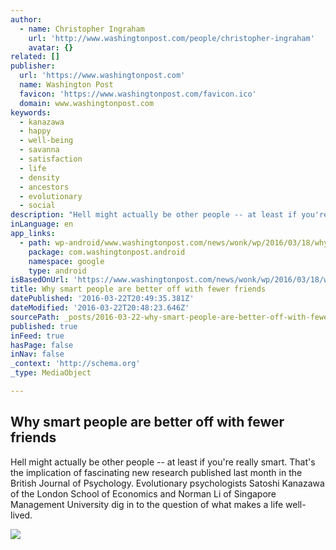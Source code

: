 ```yaml
---
author:
  - name: Christopher Ingraham
    url: 'http://www.washingtonpost.com/people/christopher-ingraham'
    avatar: {}
related: []
publisher:
  url: 'https://www.washingtonpost.com'
  name: Washington Post
  favicon: 'https://www.washingtonpost.com/favicon.ico'
  domain: www.washingtonpost.com
keywords:
  - kanazawa
  - happy
  - well-being
  - savanna
  - satisfaction
  - life
  - density
  - ancestors
  - evolutionary
  - social
description: "Hell might actually be other people -- at least if you're really smart. That's the implication of fascinating new research published last month in the British Journal of Psychology. Evolutionary psychologists Satoshi Kanazawa of the London School of Economics and Norman Li of Singapore Management University dig in to the question of what makes a life well-lived."
inLanguage: en
app_links:
  - path: wp-android/www.washingtonpost.com/news/wonk/wp/2016/03/18/why-smart-people-are-better-off-with-fewer-friends/
    package: com.washingtonpost.android
    namespace: google
    type: android
isBasedOnUrl: 'https://www.washingtonpost.com/news/wonk/wp/2016/03/18/why-smart-people-are-better-off-with-fewer-friends/'
title: Why smart people are better off with fewer friends
datePublished: '2016-03-22T20:49:35.381Z'
dateModified: '2016-03-22T20:48:23.646Z'
sourcePath: _posts/2016-03-22-why-smart-people-are-better-off-with-fewer-friends.md
published: true
inFeed: true
hasPage: false
inNav: false
_context: 'http://schema.org'
_type: MediaObject

---
```

<article style=""><h1>Why smart people are better off with fewer friends</h1><p>Hell might actually be other people -- at least if you're really smart. That's the implication of fascinating new research published last month in the British Journal of Psychology. Evolutionary psychologists Satoshi Kanazawa of the London School of Economics and Norman Li of Singapore Management University dig in to the question of what makes a life well-lived.</p><img src="http://www.washingtonpost.com/blogs/wonkblog/files/2016/03/613445810_95f712caa1_o.jpg" /></article>